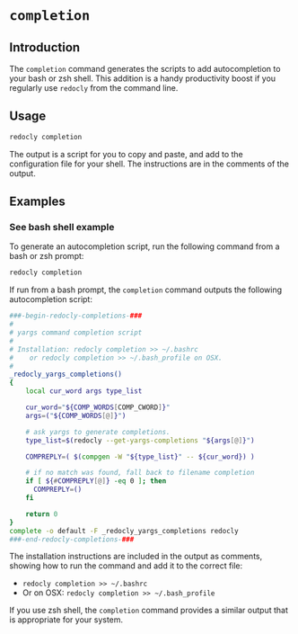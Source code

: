 # `completion`

## Introduction

The `completion` command generates the scripts to add autocompletion to your bash or zsh shell.
This addition is a handy productivity boost if you regularly use `redocly` from the command line.

## Usage

```bash
redocly completion
```

The output is a script for you to copy and paste, and add to the configuration file for your shell. The instructions are in the comments of the output.

## Examples

### See bash shell example

To generate an autocompletion script, run the following command from a bash or zsh prompt:

```bash
redocly completion
```

If run from a bash prompt, the `completion` command outputs the following autocompletion script:

```sh
###-begin-redocly-completions-###
#
# yargs command completion script
#
# Installation: redocly completion >> ~/.bashrc
#    or redocly completion >> ~/.bash_profile on OSX.
#
_redocly_yargs_completions()
{
    local cur_word args type_list

    cur_word="${COMP_WORDS[COMP_CWORD]}"
    args=("${COMP_WORDS[@]}")

    # ask yargs to generate completions.
    type_list=$(redocly --get-yargs-completions "${args[@]}")

    COMPREPLY=( $(compgen -W "${type_list}" -- ${cur_word}) )

    # if no match was found, fall back to filename completion
    if [ ${#COMPREPLY[@]} -eq 0 ]; then
      COMPREPLY=()
    fi

    return 0
}
complete -o default -F _redocly_yargs_completions redocly
###-end-redocly-completions-###
```

The installation instructions are included in the output as comments, showing how to run the command and add it to the correct file:

- `redocly completion >> ~/.bashrc`
- Or on OSX: `redocly completion >> ~/.bash_profile`

If you use zsh shell, the `completion` command provides a similar output that is appropriate for your system.
